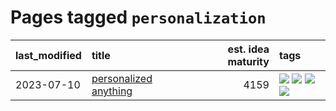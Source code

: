 # Pages tagged `personalization`

|last_modified|title|est. idea maturity|tags
|:---|:---|---:|:---|
|2023-07-10|[personalized anything](../personalized_anything.md)|4159|[![](https://img.shields.io/badge/tag-gdpr_data_export-d2ea1b)](../tags/gdpr_data_export.md) [![](https://img.shields.io/badge/tag-llm-35d2ce)](../tags/llm.md) [![](https://img.shields.io/badge/tag-personalization-dce8fa)](../tags/personalization.md) [![](https://img.shields.io/badge/tag-productivity-82f36e)](../tags/productivity.md)|